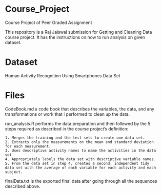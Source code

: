 # Course_Project
Course Project of Peer Graded Assignment

This repository is a Raj Jaiswal submission for Getting and Cleaning Data course project. It has the instructions on how to run analysis on given dataset.

# Dataset
Human Activity Recognition Using Smartphones Data Set

# Files
  CodeBook.md a code book that describes the variables, the data, and any transformations or work that I performed to clean up the data.
  
  run_analysis.R performs the data preparation and then followed by the 5 steps required as described in the course project’s definition:
  
    1. Merges the training and the test sets to create one data set.
    2. Extracts only the measurements on the mean and standard deviation for each measurement.
    3. Uses descriptive activity names to name the activities in the data set
    4. Appropriately labels the data set with descriptive variable names.
    5. From the data set in step 4, creates a second, independent tidy data set with the average of each variable for each activity and each subject.
    
  finalData.txt is the exported final data after going through all the sequences described above.
